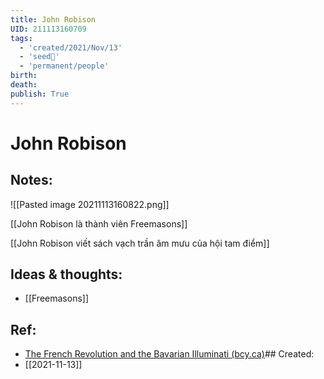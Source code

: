 ```yaml
---
title: John Robison
UID: 211113160709
tags:
  - 'created/2021/Nov/13'
  - 'seed🥜'
  - 'permanent/people'
birth: 
death: 
publish: True
---
```

# John Robison

## Notes:
![[Pasted image 20211113160822.png]]

[[John Robison là thành viên Freemasons]]

[[John Robison viết sách vạch trần âm mưu của hội tam điểm]]

## Ideas & thoughts:
- [[Freemasons]]

## Ref:
- [The French Revolution and the Bavarian Illuminati (bcy.ca)](http://freemasonry.bcy.ca/texts/robison-barruel.html)## Created:
- [[2021-11-13]]
